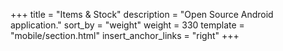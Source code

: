 +++
title = "Items & Stock"
description = "Open Source Android application."
sort_by = "weight"
weight = 330
template = "mobile/section.html"
insert_anchor_links = "right"
+++
